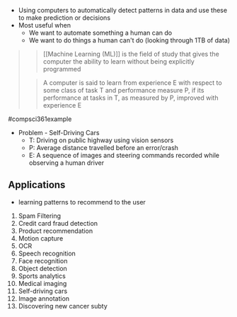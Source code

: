 - Using computers to automatically detect patterns in data and use these to make prediction or decisions
- Most useful when
	- We want to automate something a human can do
	- We want to do things a human can't do (looking through 1TB of data)

>>[[Machine Learning (ML)]] is the field of study that gives the computer the ability to learn without being explicitly programmed
>
>>A computer is said to learn from experience E with respect to
>>	some class of task T and
>>	performance measure P,
>>if its performance at tasks in T, as measured by P, improved with experience E

#compsci361example
- Problem - Self-Driving Cars
	- T: Driving on public highway using vision sensors
	- P: Average distance travelled before an error/crash
	- E: A sequence of images and steering commands recorded while observing a human driver

## Applications
- learning patterns to recommend to the user

1. Spam Filtering
2. Credit card fraud detection
3. Product recommendation
4. Motion capture
5. OCR
6. Speech recognition
7. Face recognition
8. Object detection
9. Sports analytics
10. Medical imaging
11. Self-driving cars
12. Image annotation
13. Discovering new cancer subty
